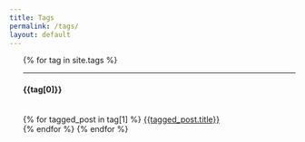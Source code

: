 ```yaml
---
title: Tags
permalink: /tags/
layout: default
---
```

<ul>
  {% for tag in site.tags %}
    <hr>
    <h4>{{tag[0]}}</h4>
    <br>
    {% for tagged_post in tag[1] %}
      <a href="{{site.baseurl}}{{tagged_post.url}}">{{tagged_post.title}}</a>
      <br>
    {% endfor %} 
  {% endfor %}
</ul>
